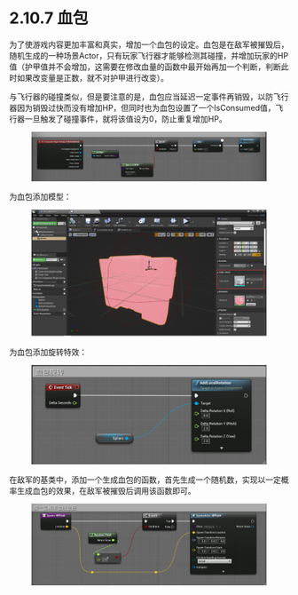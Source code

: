 # 2.10.7 血包

为了使游戏内容更加丰富和真实，增加一个血包的设定。血包是在敌军被摧毁后，随机生成的一种场景Actor，只有玩家飞行器才能够检测其碰撞，并增加玩家的HP值（护甲值并不会增加，这需要在修改血量的函数中最开始再加一个判断，判断此时如果改变量是正数，就不对护甲进行改变）。

与飞行器的碰撞类似，但是要注意的是，血包应当延迟一定事件再销毁，以防飞行器因为销毁过快而没有增加HP，但同时也为血包设置了一个IsConsumed值，飞行器一旦触发了碰撞事件，就将该值设为0，防止重复增加HP。

<figure><img src="../../.gitbook/assets/image (307).png" alt=""><figcaption></figcaption></figure>

为血包添加模型：

<figure><img src="../../.gitbook/assets/image (336).png" alt=""><figcaption></figcaption></figure>

为血包添加旋转特效：

<figure><img src="../../.gitbook/assets/image (332).png" alt=""><figcaption></figcaption></figure>

在敌军的基类中，添加一个生成血包的函数，首先生成一个随机数，实现以一定概率生成血包的效果，在敌军被摧毁后调用该函数即可。

<figure><img src="../../.gitbook/assets/image (313).png" alt=""><figcaption></figcaption></figure>
